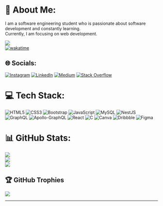 # 💫 About Me:
I am a software engineering student who is passionate about software development and constantly learning. <br>Currently, I am focusing on web development.

![](https://visitcount.itsvg.in/api?id=EnesGurbuz1&icon=0&color=7) <br/>
[![wakatime](https://wakatime.com/badge/user/869c4ef9-2f34-4e13-bdb1-096985b89bf4.svg)](https://wakatime.com/@869c4ef9-2f34-4e13-bdb1-096985b89bf4)

## 🌐 Socials:
[![Instagram](https://img.shields.io/badge/Instagram-%23E4405F.svg?logo=Instagram&logoColor=white)](https://instagram.com/ensgrbzzz) [![LinkedIn](https://img.shields.io/badge/LinkedIn-%230077B5.svg?logo=linkedin&logoColor=white)](https://www.linkedin.com/in/enesbugragurbuz1/) [![Medium](https://img.shields.io/badge/Medium-12100E?logo=medium&logoColor=white)](https://medium.com/@@enesbugragurbuz1) [![Stack Overflow](https://img.shields.io/badge/-Stackoverflow-FE7A16?logo=stack-overflow&logoColor=white)](https://stackoverflow.com/users/21531629) 

# 💻 Tech Stack:
![HTML5](https://img.shields.io/badge/html5-%23E34F26.svg?style=for-the-badge&logo=html5&logoColor=white) ![CSS3](https://img.shields.io/badge/css3-%231572B6.svg?style=for-the-badge&logo=css3&logoColor=white) ![Bootstrap](https://img.shields.io/badge/bootstrap-%23563D7C.svg?style=for-the-badge&logo=bootstrap&logoColor=white) ![JavaScript](https://img.shields.io/badge/javascript-%23323330.svg?style=for-the-badge&logo=javascript&logoColor=%23F7DF1E)
![MySQL](https://img.shields.io/badge/mysql-%2300f.svg?style=for-the-badge&logo=mysql&logoColor=white)
![NestJS](https://img.shields.io/badge/nestjs-%23E0234E.svg?style=for-the-badge&logo=nestjs&logoColor=white)
![GraphQL](https://img.shields.io/badge/-GraphQL-E10098?style=for-the-badge&logo=graphql&logoColor=white)
![Apollo-GraphQL](https://img.shields.io/badge/-ApolloGraphQL-311C87?style=for-the-badge&logo=apollo-graphql)
![React](https://img.shields.io/badge/react-%2320232a.svg?style=for-the-badge&logo=react&logoColor=%2361DAFB) ![C](https://img.shields.io/badge/c-%2300599C.svg?style=for-the-badge&logo=c&logoColor=white) ![Canva](https://img.shields.io/badge/Canva-%2300C4CC.svg?style=for-the-badge&logo=Canva&logoColor=white) ![Dribbble](https://img.shields.io/badge/Dribbble-EA4C89?style=for-the-badge&logo=dribbble&logoColor=white) ![Figma](https://img.shields.io/badge/figma-%23F24E1E.svg?style=for-the-badge&logo=figma&logoColor=white)
# 📊 GitHub Stats:
![](https://github-readme-stats.vercel.app/api?username=EnesGurbuz1&theme=swift&hide_border=false&include_all_commits=false&count_private=false)<br/>
![](https://github-readme-streak-stats.herokuapp.com/?user=EnesGurbuz1&theme=swift&hide_border=false)<br/>
![](https://github-readme-stats.vercel.app/api/top-langs/?username=EnesGurbuz1&theme=swift&hide_border=false&include_all_commits=false&count_private=false&layout=compact)

## 🏆 GitHub Trophies
![](https://github-profile-trophy.vercel.app/?username=EnesGurbuz1&theme=onedark&no-frame=true&no-bg=true&margin-w=4)

---

<!-- Proudly created with GPRM ( https://gprm.itsvg.in ) -->
